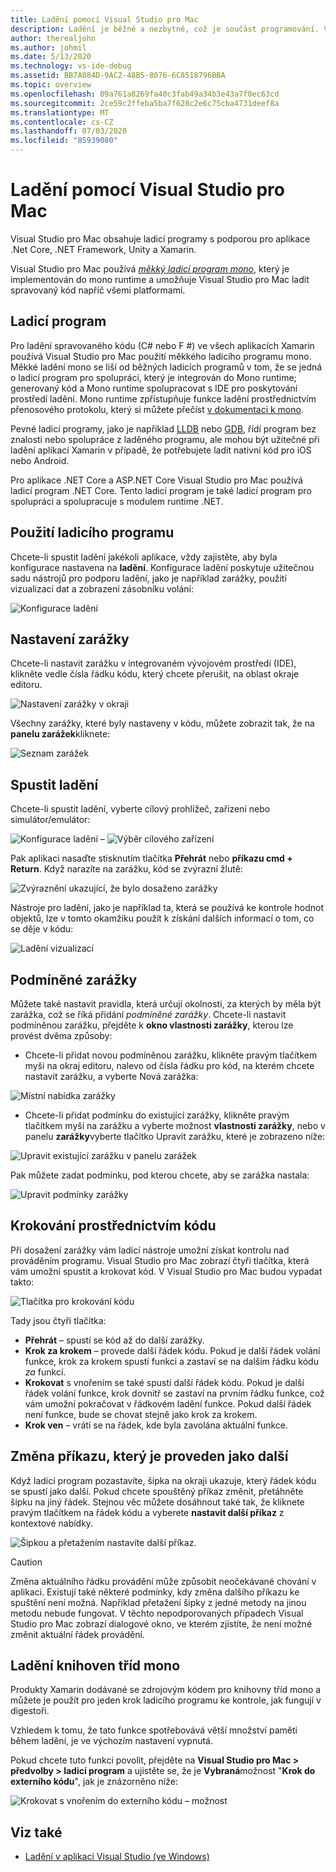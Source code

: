 ```yaml
---
title: Ladění pomocí Visual Studio pro Mac
description: Ladění je běžné a nezbytné, což je součást programování. V rámci vyspělého integrovaného vývojového prostředí Visual Studio pro Mac obsahuje celou sadu funkcí, aby bylo ladění snadné. Z bezpečného ladění na vizualizaci dat v tomto článku se dozvíte, jak používat plný potenciál ladění v Visual Studio pro Mac.
author: therealjohn
ms.author: johmil
ms.date: 5/13/2020
ms.technology: vs-ide-debug
ms.assetid: BB7A084D-9AC2-48B5-8076-6C8518796BBA
ms.topic: overview
ms.openlocfilehash: 09a761a8269fa40c3fab49a34b3e43a7f0ec63cd
ms.sourcegitcommit: 2ce59c2ffeba5ba7f628c2e6c75cba4731deef8a
ms.translationtype: MT
ms.contentlocale: cs-CZ
ms.lasthandoff: 07/03/2020
ms.locfileid: "85939080"
---
```

# <a name="debugging-with-visual-studio-for-mac"></a>Ladění pomocí Visual Studio pro Mac

Visual Studio pro Mac obsahuje ladicí programy s podporou pro aplikace .Net Core, .NET Framework, Unity a Xamarin.

Visual Studio pro Mac používá [*měkký ladicí program mono*](https://www.mono-project.com/docs/advanced/runtime/docs/soft-debugger/), který je implementován do mono runtime a umožňuje Visual Studio pro Mac ladit spravovaný kód napříč všemi platformami.

## <a name="the-debugger"></a>Ladicí program

Pro ladění spravovaného kódu (C# nebo F #) ve všech aplikacích Xamarin používá Visual Studio pro Mac použití měkkého ladicího programu mono. Měkké ladění mono se liší od běžných ladicích programů v tom, že se jedná o ladicí program pro spolupráci, který je integrován do Mono runtime; generovaný kód a Mono runtime spolupracovat s IDE pro poskytování prostředí ladění. Mono runtime zpřístupňuje funkce ladění prostřednictvím přenosového protokolu, který si můžete přečíst [v dokumentaci k mono](https://www.mono-project.com/docs/advanced/runtime/docs/soft-debugger-wire-format/).

Pevné ladicí programy, jako je například [LLDB]( http://lldb.llvm.org/index.html) nebo [GDB]( https://www.gnu.org/software/gdb/), řídí program bez znalosti nebo spolupráce z laděného programu, ale mohou být užitečné při ladění aplikací Xamarin v případě, že potřebujete ladit nativní kód pro iOS nebo Android.

Pro aplikace .NET Core a ASP.NET Core Visual Studio pro Mac používá ladicí program .NET Core. Tento ladicí program je také ladicí program pro spolupráci a spolupracuje s modulem runtime .NET.

## <a name="using-the-debugger"></a>Použití ladicího programu

Chcete-li spustit ladění jakékoli aplikace, vždy zajistěte, aby byla konfigurace nastavena na **ladění**. Konfigurace ladění poskytuje užitečnou sadu nástrojů pro podporu ladění, jako je například zarážky, použití vizualizací dat a zobrazení zásobníku volání:

![Konfigurace ladění](media/debugging-image_0.png)

## <a name="setting-a-breakpoint"></a>Nastavení zarážky

Chcete-li nastavit zarážku v integrovaném vývojovém prostředí (IDE), klikněte vedle čísla řádku kódu, který chcete přerušit, na oblast okraje editoru.

![Nastavení zarážky v okraji](media/debugging-image0.png)

Všechny zarážky, které byly nastaveny v kódu, můžete zobrazit tak, že na **panelu zarážek**kliknete:

![Seznam zarážek](media/debugging-image0a.png)

## <a name="start-debugging"></a>Spustit ladění

Chcete-li spustit ladění, vyberte cílový prohlížeč, zařízení nebo simulátor/emulátor:

![Konfigurace ladění – ](media/debugging-image_0.png)
 ![ Výběr cílového zařízení](media/debugging-image1.png)

Pak aplikaci nasaďte stisknutím tlačítka **Přehrát** nebo **příkazu cmd + Return**. Když narazíte na zarážku, kód se zvýrazní žlutě:

![Zvýraznění ukazující, že bylo dosaženo zarážky](media/debugging-image2.png)

Nástroje pro ladění, jako je například ta, která se používá ke kontrole hodnot objektů, lze v tomto okamžiku použít k získání dalších informací o tom, co se děje v kódu:

![Ladění vizualizací](media/debugging-image3.png)

## <a name="conditional-breakpoints"></a>Podmíněné zarážky

Můžete také nastavit pravidla, která určují okolnosti, za kterých by měla být zarážka, což se říká přidání *podmíněné zarážky*. Chcete-li nastavit podmíněnou zarážku, přejděte k **okno vlastnosti zarážky**, kterou lze provést dvěma způsoby:

* Chcete-li přidat novou podmíněnou zarážku, klikněte pravým tlačítkem myši na okraj editoru, nalevo od čísla řádku pro kód, na kterém chcete nastavit zarážku, a vyberte Nová zarážka:

 ![Místní nabídka zarážky](media/debugging-image4.png)

* Chcete-li přidat podmínku do existující zarážky, klikněte pravým tlačítkem myši na zarážku a vyberte možnost **vlastnosti zarážky**, nebo v panelu **zarážky**vyberte tlačítko Upravit zarážku, které je zobrazeno níže:

 ![Upravit existující zarážku v panelu zarážek](media/debugging-image5.png)

Pak můžete zadat podmínku, pod kterou chcete, aby se zarážka nastala:

 ![Upravit podmínky zarážky](media/debugging-image6.png)

## <a name="stepping-through-code"></a>Krokování prostřednictvím kódu

Při dosažení zarážky vám ladicí nástroje umožní získat kontrolu nad prováděním programu. Visual Studio pro Mac zobrazí čtyři tlačítka, která vám umožní spustit a krokovat kód. V Visual Studio pro Mac budou vypadat takto:

 ![Tlačítka pro krokování kódu](media/debugging-image7.png)

Tady jsou čtyři tlačítka:

* **Přehrát** – spustí se kód až do další zarážky.
* **Krok za krokem** – provede další řádek kódu. Pokud je další řádek volání funkce, krok za krokem spustí funkci a zastaví se na dalším řádku kódu *za* funkcí.
* **Krokovat** s vnořením se také spustí další řádek kódu. Pokud je další řádek volání funkce, krok dovnitř se zastaví na prvním řádku funkce, což vám umožní pokračovat v řádkovém ladění funkce. Pokud další řádek není funkce, bude se chovat stejně jako krok za krokem.
* **Krok ven** – vrátí se na řádek, kde byla zavolána aktuální funkce.

## <a name="change-which-statement-is-executed-next"></a>Změna příkazu, který je proveden jako další

Když ladicí program pozastavíte, šipka na okraji ukazuje, který řádek kódu se spustí jako další. Pokud chcete spouštěný příkaz změnit, přetáhněte šipku na jiný řádek. Stejnou věc můžete dosáhnout také tak, že kliknete pravým tlačítkem na řádek kódu a vyberete **nastavit další příkaz** z kontextové nabídky.

![Šipkou a přetažením nastavíte další příkaz.](media/debugger-drag-setnextstatement.gif)

> [!CAUTION]
> Změna aktuálního řádku provádění může způsobit neočekávané chování v aplikaci. Existují také některé podmínky, kdy změna dalšího příkazu ke spuštění není možná. Například přetažení šipky z jedné metody na jinou metodu nebude fungovat. V těchto nepodporovaných případech Visual Studio pro Mac zobrazí dialogové okno, ve kterém zjistíte, že není možné změnit aktuální řádek provádění. 

## <a name="debugging-monos-class-libraries"></a>Ladění knihoven tříd mono

Produkty Xamarin dodávané se zdrojovým kódem pro knihovny tříd mono a můžete je použít pro jeden krok ladicího programu ke kontrole, jak fungují v digestoři.

Vzhledem k tomu, že tato funkce spotřebovává větší množství paměti během ladění, je ve výchozím nastavení vypnutá.

Pokud chcete tuto funkci povolit, přejděte na **Visual Studio pro Mac > předvolby > ladicí program** a ujistěte se, že je **Vybraná**možnost "**Krok do externího kódu**", jak je znázorněno níže:

![Krokovat s vnořením do externího kódu – možnost](media/debugging-image8.png)

## <a name="see-also"></a>Viz také

- [Ladění v aplikaci Visual Studio (ve Windows)](/visualstudio/debugger/)
